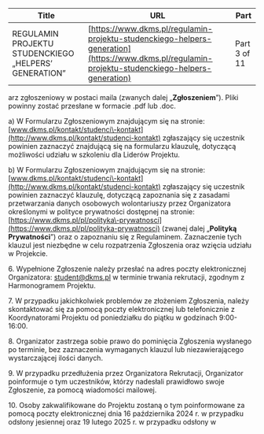 | **Title**       | **URL**           | **Part**              |
|-----------------|-------------------|-----------------------|
| REGULAMIN PROJEKTU STUDENCKIEGO „HELPERS’ GENERATION”         | [https://www.dkms.pl/regulamin-projektu-studenckiego-helpers-generation](https://www.dkms.pl/regulamin-projektu-studenckiego-helpers-generation)    | Part 3 of 11          |

arz zgłoszeniowy w postaci maila (zwanych dalej „**Zgłoszeniem**”). Pliki powinny zostać przesłane w formacie .pdf lub .doc.


a) W Formularzu Zgłoszeniowym znajdującym się na stronie: [www.dkms.pl/kontakt/studenci\-kontakt](http://www.dkms.pl/kontakt/studenci-kontakt) zgłaszający się uczestnik powinien zaznaczyć znajdującą się na formularzu klauzulę, dotyczącą możliwości udziału w szkoleniu dla Liderów Projektu.


b) W Formularzu Zgłoszeniowym znajdującym się na stronie: [www.dkms.pl/kontakt/studenci\-kontakt](http://www.dkms.pl/kontakt/studenci-kontakt) zgłaszający się uczestnik powinien zaznaczyć klauzulę, dotyczącą zapoznania się z zasadami przetwarzania danych osobowych wolontariuszy przez Organizatora określonymi w polityce prywatności dostępnej na stronie: [https://www.dkms.pl/pl/polityka\-prywatnosci](https://www.dkms.pl/pl/polityka-prywatnosci) (zwanej dalej „**Polityką Prywatności**”) oraz o zapoznaniu się z Regulaminem. Zaznaczenie tych klauzul jest niezbędne w celu rozpatrzenia Zgłoszenia oraz wzięcia udziału w Projekcie.


6\. Wypełnione Zgłoszenie należy przesłać na adres poczty elektronicznej Organizatora: student@dkms.pl w terminie trwania rekrutacji, zgodnym z Harmonogramem Projektu.


7\. W przypadku jakichkolwiek problemów ze złożeniem Zgłoszenia, należy skontaktować się za pomocą poczty elektronicznej lub telefonicznie z Koordynatorami Projektu od poniedziałku do piątku w godzinach 9:00\-16:00\. 


8\. Organizator zastrzega sobie prawo do pominięcia Zgłoszenia wysłanego po terminie, bez zaznaczenia wymaganych klauzul lub niezawierającego wystarczającej ilości danych.


9\. W przypadku przedłużenia przez Organizatora Rekrutacji, Organizator poinformuje o tym uczestników, którzy nadesłali prawidłowo swoje Zgłoszenie, za pomocą wiadomości mailowej.


10\. Osoby zakwalifikowane do Projektu zostaną o tym poinformowane za pomocą poczty elektronicznej dnia 16 października 2024 r. w przypadku odsłony jesiennej oraz 19 lutego 2025 r. w przypadku odsłony w
